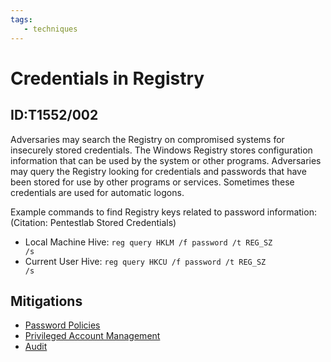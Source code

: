 ```yaml
---
tags:
   - techniques
---
```

# Credentials in Registry
## ID:T1552/002
Adversaries may search the Registry on compromised systems for insecurely stored credentials. The Windows Registry stores configuration information that can be used by the system or other programs. Adversaries may query the Registry looking for credentials and passwords that have been stored for use by other programs or services. Sometimes these credentials are used for automatic logons.

Example commands to find Registry keys related to password information: (Citation: Pentestlab Stored Credentials)

* Local Machine Hive: <code>reg query HKLM /f password /t REG_SZ /s</code>
* Current User Hive: <code>reg query HKCU /f password /t REG_SZ /s</code>
## Mitigations
* [Password Policies](mitigations/M1027)
* [Privileged Account Management](mitigations/M1026)
* [Audit](mitigations/M1047)
